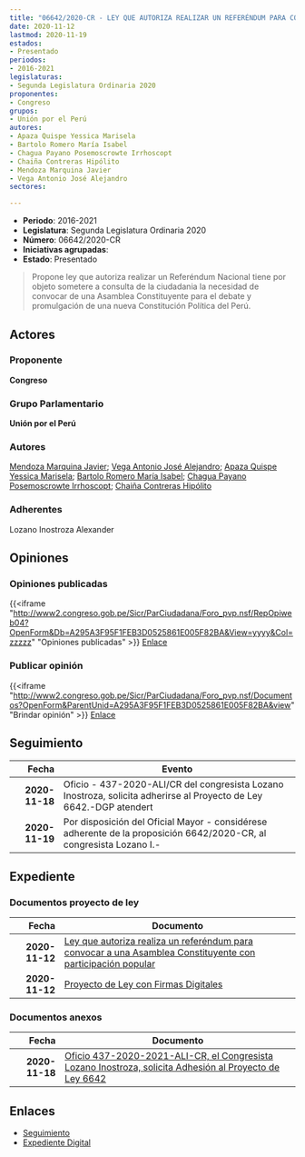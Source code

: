 ```yaml
---
title: "06642/2020-CR - LEY QUE AUTORIZA REALIZAR UN REFERÉNDUM PARA CONVOCAR A UNA ASAMBLEA CONSTITUYENTE CON PARTICIPACIÓN POPULAR"
date: 2020-11-12
lastmod: 2020-11-19
estados:
- Presentado
periodos:
- 2016-2021
legislaturas:
- Segunda Legislatura Ordinaria 2020
proponentes:
- Congreso
grupos:
- Unión por el Perú
autores:
- Apaza Quispe Yessica Marisela
- Bartolo Romero María Isabel
- Chagua Payano Posemoscrowte Irrhoscopt
- Chaiña Contreras Hipólito
- Mendoza Marquina Javier
- Vega Antonio José Alejandro
sectores:

---
```

- **Periodo**: 2016-2021
- **Legislatura**: Segunda Legislatura Ordinaria 2020
- **Número**: 06642/2020-CR
- **Iniciativas agrupadas**: 
- **Estado**: Presentado

> Propone ley que autoriza realizar un Referéndum Nacional tiene por objeto sometere a consulta de la ciudadania la necesidad de convocar de una Asamblea Constituyente para el debate y promulgación de una nueva Constitución Política del Perú.


## Actores

### Proponente

**Congreso**

### Grupo Parlamentario

**Unión por el Perú**

### Autores

[Mendoza Marquina Javier](mailto:mailto:jmendoza@congreso.gob.pe); [Vega Antonio José Alejandro](mailto:mailto:jvegaa@congreso.gob.pe); [Apaza Quispe Yessica Marisela](mailto:mailto:yapaza@congreso.gob.pe); [Bartolo Romero María Isabel](mailto:mailto:mbartolo@congreso.gob.pe); [Chagua Payano Posemoscrowte Irrhoscopt](mailto:mailto:pchagua@congreso.gob.pe); [Chaiña Contreras Hipólito](mailto:mailto:hchaina@congreso.gob.pe)

### Adherentes

Lozano Inostroza Alexander

## Opiniones

### Opiniones publicadas

{{<iframe "http://www2.congreso.gob.pe/Sicr/ParCiudadana/Foro_pvp.nsf/RepOpiweb04?OpenForm&Db=A295A3F95F1FEB3D0525861E005F82BA&View=yyyy&Col=zzzzz" "Opiniones publicadas" >}}
[Enlace](http://www2.congreso.gob.pe/Sicr/ParCiudadana/Foro_pvp.nsf/RepOpiweb04?OpenForm&Db=A295A3F95F1FEB3D0525861E005F82BA&View=yyyy&Col=zzzzz)

### Publicar opinión

{{<iframe "http://www2.congreso.gob.pe/Sicr/ParCiudadana/Foro_pvp.nsf/Documentos?OpenForm&ParentUnid=A295A3F95F1FEB3D0525861E005F82BA&view" "Brindar opinión" >}}
[Enlace](http://www2.congreso.gob.pe/Sicr/ParCiudadana/Foro_pvp.nsf/Documentos?OpenForm&ParentUnid=A295A3F95F1FEB3D0525861E005F82BA&view)


## Seguimiento

| Fecha | Evento |
|------:|--------|
| **2020-11-18** | Oficio - 437-2020-ALI/CR del congresista Lozano Inostroza, solicita adherirse al Proyecto de Ley 6642.-DGP atendert |
| **2020-11-19** | Por disposición del Oficial Mayor - considérese adherente de la proposición 6642/2020-CR, al congresista Lozano I.- |

## Expediente

### Documentos proyecto de ley

| Fecha | Documento |
|------:|-----------|
| **2020-11-12** | [Ley que autoriza realiza un referéndum para convocar a una Asamblea Constituyente con participación popular](https://leyes.congreso.gob.pe/Documentos/2016_2021/Proyectos_de_Ley_y_de_Resoluciones_Legislativas/PL0664220201112.pdf) |
| **2020-11-12** | [Proyecto de Ley con Firmas Digitales](https://leyes.congreso.gob.pe/Documentos/2016_2021/Proyectos_de_Ley_y_de_Resoluciones_Legislativas/Proyectos_Firmas_digitales/PL06642.pdf) |

### Documentos anexos

| Fecha | Documento |
|------:|-----------|
| **2020-11-18** | [Oficio 437-2020-2021-ALI-CR, el Congresista Lozano Inostroza, solicita Adhesión al Proyecto de Ley 6642](https://leyes.congreso.gob.pe/Documentos/2016_2021/Adhesiones/Proyectos_de_Ley/OFICIO-437-2020-ALI-CR.pdf) |

## Enlaces

- [Seguimiento](http://www2.congreso.gob.pe/Sicr/TraDocEstProc/CLProLey2016.nsf/f7fff46988ca05b1052578e100829cc7/fcd714781498cb170525861e006fa5d0?OpenDocument)
- [Expediente Digital](http://www2.congreso.gob.pe/Sicr/TraDocEstProc/Expvirt_2011.nsf/visbusqptramdoc1621/06642?opendocument)

